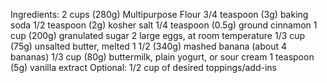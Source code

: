 Ingredients:
2 cups (280g) Multipurpose Flour
3/4 teaspoon (3g) baking soda
1/2 teaspoon (2g) kosher salt
1/4 teaspoon (0.5g) ground cinnamon
1 cup (200g) granulated sugar
2 large eggs, at room temperature
1/3 cup (75g) unsalted butter, melted
1 1/2 (340g) mashed banana (about 4 bananas)
1/3 cup (80g) buttermilk, plain yogurt, or sour cream
1 teaspoon (5g) vanilla extract
Optional: 1/2 cup of desired toppings/add-ins